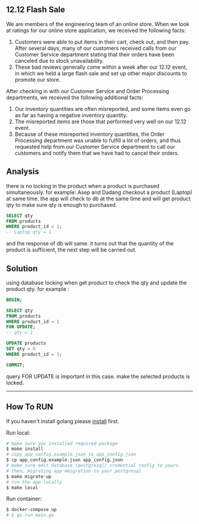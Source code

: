 ## 12.12 Flash Sale 

We are members of the engineering team of an online store. When we look at ratings for our online store application, we received the following
facts:
1. Customers were able to put items in their cart, check out, and then pay. After several days, many of our customers received calls from our Customer Service department stating that their orders have been canceled due to stock unavailability.
2. These bad reviews generally come within a week after our 12.12 event, in which we held a large flash sale and set up other major
discounts to promote our store.

After checking in with our Customer Service and Order Processing departments, we received the following additional facts:
1. Our inventory quantities are often misreported, and some items even go as far as having a negative inventory quantity.
2. The misreported items are those that performed very well on our 12.12 event.
3. Because of these misreported inventory quantities, the Order Processing department was unable to fulfill a lot of orders, and thus requested help from our Customer Service department to call our customers and notify them that we have had to cancel their orders.

## Analysis
there is no locking in the product when a product is purchased simultaneously.
for example:
Asep and Dadang checkout a product (Laptop) at same time. 
the app will check to db at the same time and will get product qty to make sure qty is enough to purchased.
```sql
SELECT qty 
FROM products
WHERE product_id = 1;
-- Laptop qty = 1
```
and the response of db will same.
it turns out that the quantity of the product is sufficient, the next step will be carried out.

## Solution
using database locking when get product to check the qty and update the product qty.
for example :
```sql
BEGIN;

SELECT qty 
FROM products
WHERE product_id = 1
FOR UPDATE;
-- qty = 1

UPDATE products
SET qty = 0
WHERE product_id = 1;

COMMIT;
```
 query FOR UPDATE is important in this case. make the selected products is locked.

---

## How To RUN
If you haven't install golang please [install](https://golang.org/doc/install) first.

 Run local:
```sh
# make sure you installed required package
$ make install
# copy app_config.example.json to app_config.json
$ cp app_config.example.json app_config.json
# make sure edit database (postgresql) credential config to yours
# then, migrating app mmigration to your postgresql
$ make migrate-up
# run the app locally
$ make local
```

Run container:
```sh
$ docker-compose up
# $ go run main.go
```